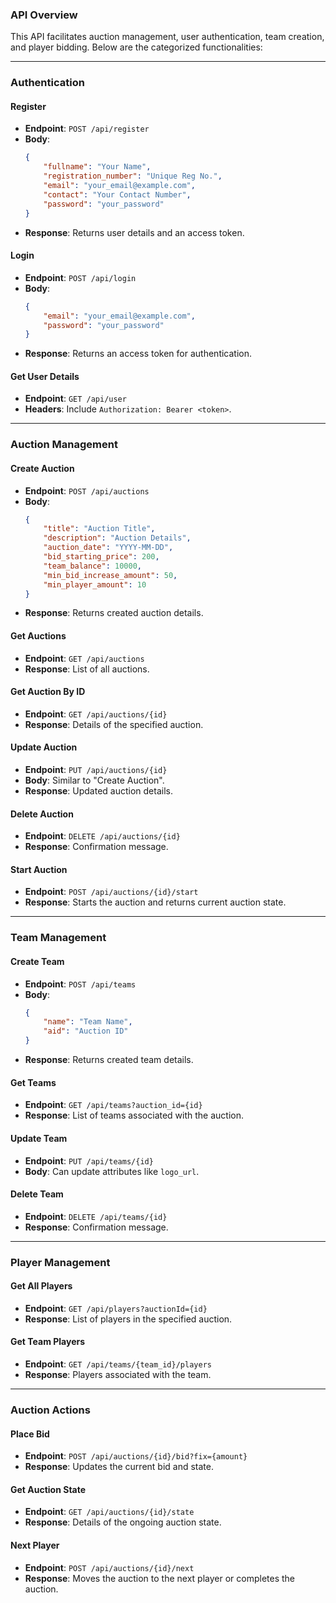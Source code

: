 ### **API Overview**

This API facilitates auction management, user authentication, team creation, and player bidding. Below are the categorized functionalities:

---

### **Authentication**

#### **Register**

-   **Endpoint**: `POST /api/register`
-   **Body**:
    ```json
    {
        "fullname": "Your Name",
        "registration_number": "Unique Reg No.",
        "email": "your_email@example.com",
        "contact": "Your Contact Number",
        "password": "your_password"
    }
    ```
-   **Response**: Returns user details and an access token.

#### **Login**

-   **Endpoint**: `POST /api/login`
-   **Body**:
    ```json
    {
        "email": "your_email@example.com",
        "password": "your_password"
    }
    ```
-   **Response**: Returns an access token for authentication.

#### **Get User Details**

-   **Endpoint**: `GET /api/user`
-   **Headers**: Include `Authorization: Bearer <token>`.

---

### **Auction Management**

#### **Create Auction**

-   **Endpoint**: `POST /api/auctions`
-   **Body**:
    ```json
    {
        "title": "Auction Title",
        "description": "Auction Details",
        "auction_date": "YYYY-MM-DD",
        "bid_starting_price": 200,
        "team_balance": 10000,
        "min_bid_increase_amount": 50,
        "min_player_amount": 10
    }
    ```
-   **Response**: Returns created auction details.

#### **Get Auctions**

-   **Endpoint**: `GET /api/auctions`
-   **Response**: List of all auctions.

#### **Get Auction By ID**

-   **Endpoint**: `GET /api/auctions/{id}`
-   **Response**: Details of the specified auction.

#### **Update Auction**

-   **Endpoint**: `PUT /api/auctions/{id}`
-   **Body**: Similar to "Create Auction".
-   **Response**: Updated auction details.

#### **Delete Auction**

-   **Endpoint**: `DELETE /api/auctions/{id}`
-   **Response**: Confirmation message.

#### **Start Auction**

-   **Endpoint**: `POST /api/auctions/{id}/start`
-   **Response**: Starts the auction and returns current auction state.

---

### **Team Management**

#### **Create Team**

-   **Endpoint**: `POST /api/teams`
-   **Body**:
    ```json
    {
        "name": "Team Name",
        "aid": "Auction ID"
    }
    ```
-   **Response**: Returns created team details.

#### **Get Teams**

-   **Endpoint**: `GET /api/teams?auction_id={id}`
-   **Response**: List of teams associated with the auction.

#### **Update Team**

-   **Endpoint**: `PUT /api/teams/{id}`
-   **Body**: Can update attributes like `logo_url`.

#### **Delete Team**

-   **Endpoint**: `DELETE /api/teams/{id}`
-   **Response**: Confirmation message.

---

### **Player Management**

#### **Get All Players**

-   **Endpoint**: `GET /api/players?auctionId={id}`
-   **Response**: List of players in the specified auction.

#### **Get Team Players**

-   **Endpoint**: `GET /api/teams/{team_id}/players`
-   **Response**: Players associated with the team.

---

### **Auction Actions**

#### **Place Bid**

-   **Endpoint**: `POST /api/auctions/{id}/bid?fix={amount}`
-   **Response**: Updates the current bid and state.

#### **Get Auction State**

-   **Endpoint**: `GET /api/auctions/{id}/state`
-   **Response**: Details of the ongoing auction state.

#### **Next Player**

-   **Endpoint**: `POST /api/auctions/{id}/next`
-   **Response**: Moves the auction to the next player or completes the auction.
